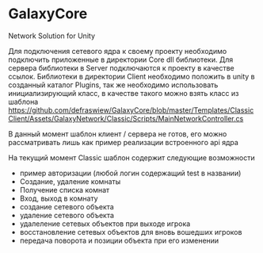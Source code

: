 # GalaxyCore
Network Solution for Unity

Для подключения сетевого ядра к своему проекту необходимо подключить приложенные в директории Core dll библиотеки. Для сервера библиотеки в Server подключаются к проекту в качестве ссылок. 
Библиотеки в директории Client необходимо положить в unity в созданный каталог Plugins, так же необходимо использовать инициализирующий класс, в качестве такого можно взять класс из шаблона 
https://github.com/defraswiew/GalaxyCore/blob/master/Templates/ClassicClient/Assets/GalaxyNetwork/Classic/Scripts/MainNetworkController.cs



В данный момент шаблон клиент / сервера не готов, его можно рассматривать лишь как пример реализации встроенного api ядра

На текущий момент Classic шаблон содержит следующие возможности
- пример авторизации (любой логин содержащий test в названии)
- Создание, удаление комнаты
- Получение списка комнат
- Вход, выход в комнату
- создание сетевого объекта
- удаление сетевого объекта
- удалеление сетевых объектов при выходе игрока
- восстановление сетевых объектов для вновь вошедших игроков
- передача поворота и позиции объекта при его изменении
